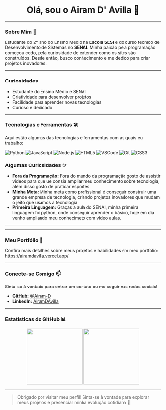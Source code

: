 <h1 align="center">Olá, sou o Airam D' Avilla 🚀</h1>

---

### Sobre Mim 👋

Estudante do 2º ano do Ensino Médio na **Escola SESI** e do curso técnico de Desenvolvimento de Sistemas no **SENAI**. Minha paixão pela programação começou cedo, pela curiosidade de entender como os sites são construídos. Desde então, busco conhecimento e me dedico para criar projetos inovadores.

---

### Curiosidades

* Estudante do Ensino Médio e SENAI
* Criatividade para desenvolver projetos
* Facilidade para aprender novas tecnologias
* Curioso e dedicado

---

### Tecnologias e Ferramentas 🛠️

Aqui estão algumas das tecnologias e ferramentas com as quais eu trabalho:

![Python](https://img.shields.io/badge/Python-3776AB?style=for-the-badge&logo=python&logoColor=white)
![JavaScript](https://img.shields.io/badge/JavaScript-F7DF1E?style=for-the-badge&logo=javascript&logoColor=black)
![Node.js](https://img.shields.io/badge/Node.js-43853D?style=for-the-badge&logo=node.js&logoColor=white)
![HTML5](https://img.shields.io/badge/HTML5-E34F26?style=for-the-badge&logo=html5&logoColor=white)
![VSCode](https://img.shields.io/badge/VSCode-007ACC?style=for-the-badge&logo=visual-studio-code&logoColor=white)
![Git](https://img.shields.io/badge/Git-F05032?style=for-the-badge&logo=git&logoColor=white)
![CSS3](https://img.shields.io/badge/CSS3-1572B6?style=for-the-badge&logo=css3&logoColor=white)


### Algumas Curiosidades ✨

* **Fora da Programação:** Fora do mundo da programação gosto de assistir vídeos para que ue consia ampliar meu conhecimento sobre tecnologia, além disso gosto de praticar esportes
* **Minha Meta:** Minha meta como profissional é conseguir construir uma grande empresa de tecnologia, criando projetos inovadores que mudam o jeito que usamos a tecnologia 
* **Primeira Linguagem:** Graças a aula do SENAI, minha primeira linguagem foi python, onde conseguir aprender o básico, hoje em dia venho ampliando meu conhecimeto com vídeo aulas.
  
---

---

### Meu Portfólio 💼

Confira mais detalhes sobre meus projetos e habilidades em meu portfólio: https://airamdavilla.vercel.app/

---

### Conecte-se Comigo 📫

Sinta-se à vontade para entrar em contato ou me seguir nas redes sociais!

* **GitHub:** [@Airam-D](https://github.com/Airam-D)
* **LinkedIn:** [AiramDAvilla](https://www.linkedin.com/in/airam-davilla-94551a382/)
  
---

### Estatísticas do GitHub 📊

<div align="center">
  <img height="180em" src="https://github-readme-stats.vercel.app/api?username=Airam-D&show_icons=true&theme=dracula&hide=issues"/>
  <img height="180em" src="https://github-readme-stats.vercel.app/api/top-langs/?username=Airam-D&layout=compact&theme=dracula&hide=Jupyter%20Notebook"/>
</div>

---

> Obrigado por visitar meu perfil! Sinta-se à vontade para explorar meus projetos e presenciar minha evolução cotidiana 🚀
